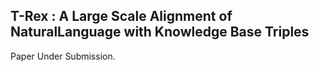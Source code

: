 ## T-Rex : A Large Scale Alignment of NaturalLanguage with Knowledge Base Triples

Paper Under Submission.
